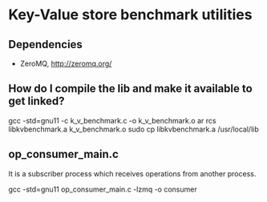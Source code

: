 # Key-Value store benchmark utilities

## Dependencies

* ZeroMQ, http://zeromq.org/

## How do I compile the lib and make it available to get linked?
gcc -std=gnu11 -c k_v_benchmark.c -o k_v_benchmark.o
ar rcs libkvbenchmark.a k_v_benchmark.o
sudo cp libkvbenchmark.a /usr/local/lib

## op_consumer_main.c
It is a subscriber process which receives operations from another process.

gcc -std=gnu11 op_consumer_main.c -lzmq -o consumer
